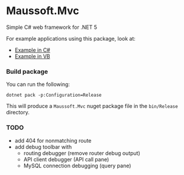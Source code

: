 # Maussoft.Mvc

Simple C# web framework for .NET 5

For example applications using this package, look at:

- [Example in C#](https://github.com/maussoft/mvc-example-cs)
- [Example in VB](https://github.com/maussoft/mvc-example-vb)

### Build package

You can run the following:

    dotnet pack -p:Configuration=Release
    
This will produce a `Maussoft.Mvc` nuget package file in the `bin/Release` directory.

### TODO

- add 404 for nonmatching route 
- add debug toolbar with
  - routing debugger (remove router debug output)
  - API client debugger (API call pane)
  - MySQL connection debugging (query pane)
